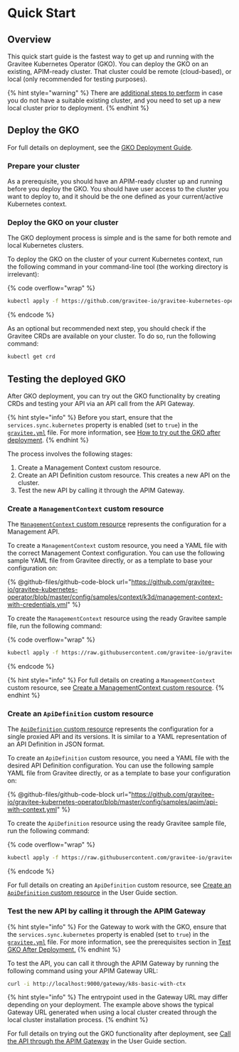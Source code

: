 # Quick Start

## Overview

This quick start guide is the fastest way to get up and running with the Gravitee Kubernetes Operator (GKO). You can deploy the GKO on an existing, APIM-ready cluster. That cluster could be remote (cloud-based), or local (only recommended for testing purposes).

{% hint style="warning" %}
There are [additional steps to perform](../developer-contributions/gravitee-kubernetes-operator-development-environment.md) in case you do not have a suitable existing cluster, and you need to set up a new local cluster prior to deployment.
{% endhint %}

## Deploy the GKO

For full details on deployment, see the [GKO Deployment Guide](../../getting-started/install-guides/install-on-kubernetes/install-gravitee-kubernetes-operator.md).

### Prepare your cluster

As a prerequisite, you should have an APIM-ready cluster up and running before you deploy the GKO. You should have user access to the cluster you want to deploy to, and it should be the one defined as your current/active Kubernetes context.

### Deploy the GKO on your cluster

The GKO deployment process is simple and is the same for both remote and local Kubernetes clusters.

To deploy the GKO on the cluster of your current Kubernetes context, run the following command in your command-line tool (the working directory is irrelevant):

{% code overflow="wrap" %}
```sh
kubectl apply -f https://github.com/gravitee-io/gravitee-kubernetes-operator/releases/latest/download/bundle.yml
```
{% endcode %}

As an optional but recommended next step, you should check if the Gravitee CRDs are available on your cluster. To do so, run the following command:

```sh
kubectl get crd
```

## Testing the deployed GKO

After GKO deployment, you can try out the GKO functionality by creating CRDs and testing your API via an API call from the API Gateway.

{% hint style="info" %}
Before you start, ensure that the `services.sync.kubernetes` property is enabled (set to `true`) in the [`gravitee.yml`](https://github.com/gravitee-io/gravitee-api-management/blob/master/gravitee-apim-gateway/gravitee-apim-gateway-standalone/gravitee-apim-gateway-standalone-distribution/src/main/resources/config/gravitee.yml#L264) file. For more information, see [How to try out the GKO after deployment](https://docs.gravitee.io/apim/3.x/apim\_kubernetes\_operator\_user\_guide\_play.html#prerequisites).
{% endhint %}

The process involves the following stages:

1. Create a Management Context custom resource.
2. Create an API Definition custom resource. This creates a new API on the cluster.
3. Test the new API by calling it through the APIM Gateway.

### Create a `ManagementContext` custom resource

The [`ManagementContext` custom resource](custom-resource-definitions/managementcontext-resource.md) represents the configuration for a Management API.

To create a `ManagementContext` custom resource, you need a YAML file with the correct Management Context configuration. You can use the following sample YAML file from Gravitee directly, or as a template to base your configuration on:

{% @github-files/github-code-block url="https://github.com/gravitee-io/gravitee-kubernetes-operator/blob/master/config/samples/context/k3d/management-context-with-credentials.yml" %}

To create the `ManagementContext` resource using the ready Gravitee sample file, run the following command:

{% code overflow="wrap" %}
```sh
kubectl apply -f https://raw.githubusercontent.com/gravitee-io/gravitee-kubernetes-operator/master/config/samples/context/k3d/management-context-with-credentials.yml
```
{% endcode %}

{% hint style="info" %}
For full details on creating a `ManagementContext` custom resource, see [Create a ManagementContext custom resource](test-gko-after-deployment.md#create-a-management-context-custom-resource).
{% endhint %}

### Create an `ApiDefinition` custom resource

The [`ApiDefinition` custom resource](custom-resource-definitions/apidefinition-crd.md) represents the configuration for a single proxied API and its versions. It is similar to a YAML representation of an API Definition in JSON format.

To create an `ApiDefinition` custom resource, you need a YAML file with the desired API Definition configuration. You can use the following sample YAML file from Gravitee directly, or as a template to base your configuration on:

\{% @github-files/github-code-block url="https://github.com/gravitee-io/gravitee-kubernetes-operator/blob/master/config/samples/apim/api-with-context.yml" %\}

To create the `ApiDefinition` resource using the ready Gravitee sample file, run the following command:

{% code overflow="wrap" %}
```sh
kubectl apply -f https://raw.githubusercontent.com/gravitee-io/gravitee-kubernetes-operator/master/config/samples/apim/api-with-context.yml
```
{% endcode %}

For full details on creating an `ApiDefinition` custom resource, see [Create an `ApiDefinition` custom resource](test-gko-after-deployment.md#create-an-apidefinition-custom-resource) in the User Guide section.

### Test the new API by calling it through the APIM Gateway

{% hint style="info" %}
For the Gateway to work with the GKO, ensure that the `services.sync.kubernetes` property is enabled (set to `true`) in the [`gravitee.yml`](https://github.com/gravitee-io/gravitee-api-management/blob/master/gravitee-apim-gateway/gravitee-apim-gateway-standalone/gravitee-apim-gateway-standalone-distribution/src/main/resources/config/gravitee.yml#L264) file. For more information, see the prerequisites section in [Test GKO After Deployment.](test-gko-after-deployment.md)
{% endhint %}

To test the API, you can call it through the APIM Gateway by running the following command using your APIM Gateway URL:

```sh
curl -i http://localhost:9000/gateway/k8s-basic-with-ctx
```

{% hint style="info" %}
The entrypoint used in the Gateway URL may differ depending on your deployment. The example above shows the typical Gateway URL generated when using a local cluster created through the local cluster installation process.
{% endhint %}

For full details on trying out the GKO functionality after deployment, see [Call the API through the APIM Gateway](test-gko-after-deployment.md#step-3-call-the-api-through-the-apim-gateway) in the User Guide section.
